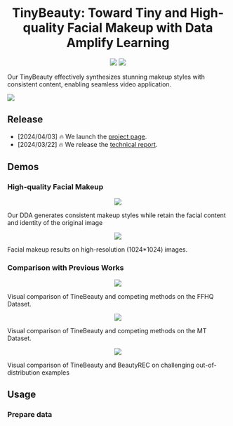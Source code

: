 <div align="center">
<h1>TinyBeauty: Toward Tiny and High-quality Facial Makeup with Data Amplify Learning</h1>
<a href='https://tinybeauty.github.io/TinyBeauty/'><img src='https://img.shields.io/badge/Project-Page-green'></a>
<a href='https://arxiv.org/abs/2403.15033'><img src='https://img.shields.io/badge/Technique-Report-red'></a>
</div>

Our TinyBeauty effectively synthesizes stunning makeup styles with consistent content, enabling seamless video application.

<img src='assets/images/top.png'>

## Release
- [2024/04/03] 🔥 We launch the [project page](https://tinybeauty.github.io/TinyBeauty/).
- [2024/03/22] 🔥 We release the [technical report](https://arxiv.org/abs/2403.15033).

## Demos

### High-quality Facial Makeup

<p align="center">
  <img src="assets/images/res_diff.png">
</p>

Our DDA generates consistent makeup styles while retain the facial content and identity of the original image

<p align="center">
  <img src="assets/images/hrd.png">
</p>
Facial makeup results on high-resolution (1024*1024) images.

### Comparison with Previous Works
<p align="center">
  <img src="assets/images/res_FFHQ.png">
</p>

Visual comparison of TineBeauty and competing methods on the FFHQ Dataset.

<p align="center">
  <img src="assets/images/MT_res.png">
</p>

Visual comparison of TineBeauty and competing methods on the MT Dataset.

<p align="center">
  <img src="assets/images/hard.png">
</p>

Visual comparison of TineBeauty and BeautyREC on challenging out-of-distribution examples


## Usage

### Prepare data
